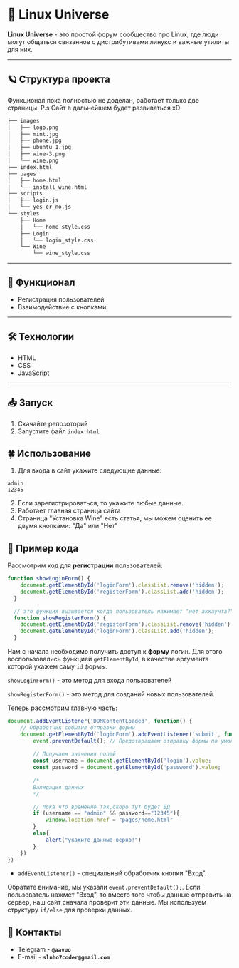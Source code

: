 # 🌸 Linux Universe

**Linux Universe** - это простой форум сообщество про Linux, где люди могут общаться связанное с дистрибутивами линукс и важные утилиты для них.

---

## 🪐 Структура проекта

Функционал пока полностью не доделан, работает только две страницы. 
P.s Сайт в дальнейшем будет развиваться xD

```bash
├── images
│   ├── logo.png
│   ├── mint.jpg
│   ├── phone.jpg
│   ├── ubuntu_1.jpg
│   ├── wine-3.png
│   └── wine.png
├── index.html
├── pages
│   ├── home.html
│   └── install_wine.html
├── scripts
│   ├── login.js
│   └── yes_or_no.js
└── styles
    ├── Home
    │   └── home_style.css
    ├── Login
    │   └── login_style.css
    └── Wine
        └── wine_style.css
```
---

## 🚀 Функционал

- Регистрация пользователей
- Взаимодействие с кнопками


---

## 🛠️ Технологии

- HTML
- CSS
- JavaScript

---

## 📥 Запуск

1. Скачайте репозоторий
2. Запустите файл ```index.html```

## 🍀 Использование
1. Для входа в сайт укажите следующие данные: 

```
admin
12345
```

2. Если зарегистрироваться, то укажите любые данные.
3. Работает главная страница сайта
4. Страница "Установка Wine" есть статья, мы можем оценить ее двумя кнопками: "Да" или "Нет"


## 📓 Пример кода
Рассмотрим код для **регистрации** пользователей:

```javascript
function showLoginForm() {
    document.getElementById('loginForm').classList.remove('hidden');
    document.getElementById('registerForm').classList.add('hidden');
  }

  // это функция вызывается когда пользователь нажимает "нет аккаунта?"
  function showRegisterForm() {
    document.getElementById('registerForm').classList.remove('hidden');
    document.getElementById('loginForm').classList.add('hidden');
  }
```
Нам с начала необходимо получить доступ к **форму** логин. Для этого воспользовались функцией ```getElementById```, в качестве аргумента которой укажем саму ```id``` формы.

```showLoginForm()``` - это метод для входа пользователей  

```showRegisterForm()``` - это метод для созданий новых пользователей.

Теперь рассмотрим главную часть:
```javascript
document.addEventListener('DOMContentLoaded', function() {
    // Обработчик события отправки формы
    document.getElementById('loginForm').addEventListener('submit', function(event) {
        event.preventDefault(); // Предотвращаем отправку формы по умолчанию
  
        // Получаем значения полей
        const username = document.getElementById('login').value;
        const password = document.getElementById('password').value;
  
        /* 
        Валидация данных
        */

        // пока что временно так,скоро тут будет БД
        if (username == "admin" && password=="12345"){
            window.location.href = "pages/home.html"
        }
        else{
            alert("укажите данные верно!")
        }
    })
})
```
- ```addEventListener()``` - специальный обработчик кнопки "Вход". 

Обратите внимание, мы указали ```event.preventDefault();```. Если пользователь нажмет "Вход", то вместо того чтобы данные отправить на сервер, наш сайт сначала проверит эти данные.
Мы используем структуру ```if/else``` для проверки данных.

## 💼 Контакты
- Telegram - **```@aavuo```**
- E-mail - **```slnho7coder@gmail.com```**
